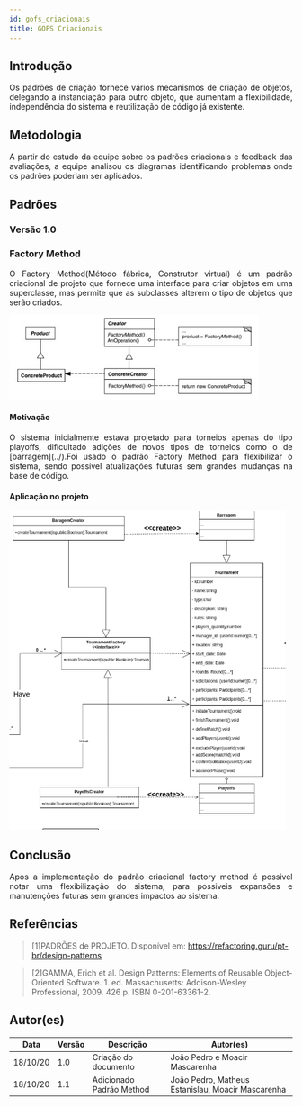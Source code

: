 ```yaml
---
id: gofs_criacionais
title: GOFS Criacionais
---
```


## Introdução

<p align = "justify">
 Os padrões de criação fornece vários mecanismos de criação de objetos, delegando a instanciação para outro objeto, que aumentam a flexibilidade, independência do sistema e reutilização de código já existente.

</p>


## Metodologia

<p align = "justify">
A partir do estudo da equipe sobre os padrões criacionais e feedback das avaliações, a equipe analisou os diagramas identificando problemas onde os padrões poderiam ser aplicados.
</p>

## Padrões

### Versão 1.0

### Factory Method

<p align = "justify">
O Factory Method(Método fábrica, Construtor virtual) é um padrão criacional de projeto que fornece uma interface para criar objetos em uma superclasse, mas permite que as subclasses alterem o tipo de objetos que serão criados.

</p>

![padrão imagem](../assets/Gof/factory_method_padrao.jpeg)

#### Motivação
<p align = "justify">
O sistema inicialmente estava projetado para torneios apenas do tipo playoffs, dificultado adições de novos tipos de torneios como o de [barragem](../).Foi usado o padrão Factory Method para flexibilizar o sistema, sendo possível atualizações futuras sem grandes mudanças na base de código.
</p>

#### Aplicação no projeto

![ Método fábrica, Construtor virtual ](../assets/Gof/factory_method.png)


## Conclusão

<p align = "justify">
Apos a implementação do padrão criacional factory method é possivel notar uma flexibilização do sistema, para possiveis expansões e manutenções futuras sem grandes impactos ao sistema.
</p>

## Referências

> [1]PADRÕES de PROJETO. Disponível em: https://refactoring.guru/pt-br/design-patterns 

> [2]GAMMA, Erich et al. Design Patterns: Elements of Reusable Object-Oriented Software. 1. ed. Massachusetts: Addison-Wesley Professional, 2009. 426 p. ISBN 0-201-63361-2.

## Autor(es)

| Data | Versão | Descrição | Autor(es) |
| -- | -- | -- | -- |
| 18/10/20 | 1.0 | Criação do documento | João Pedro e Moacir Mascarenha |
| 18/10/20 | 1.1 | Adicionado Padrão Method | João Pedro, Matheus Estanislau, Moacir Mascarenha |
